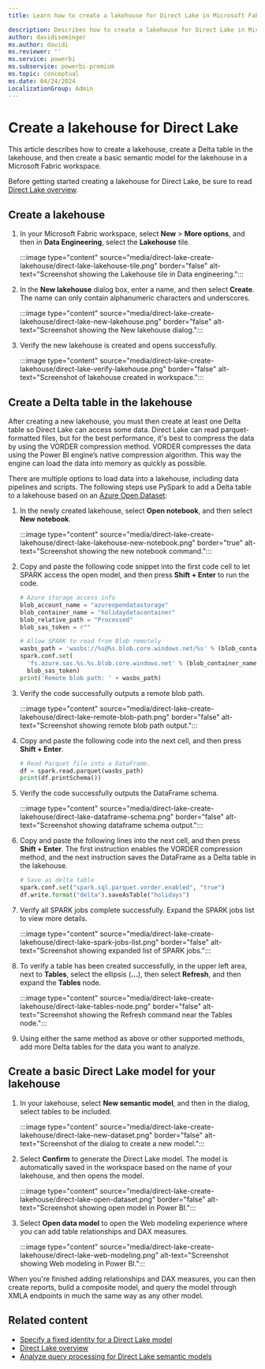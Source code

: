 ```yaml
---
title: Learn how to create a lakehouse for Direct Lake in Microsoft Fabric

description: Describes how to create a lakehouse for Direct Lake in Microsoft Fabric.
author: davidiseminger 
ms.author: davidi
ms.reviewer: ''
ms.service: powerbi
ms.subservice: powerbi-premium
ms.topic: conceptual
ms.date: 04/24/2024
LocalizationGroup: Admin
---
```


# Create a lakehouse for Direct Lake

This article describes how to create a lakehouse, create a Delta table in the lakehouse, and then create a basic semantic model for the lakehouse in a Microsoft Fabric workspace.

Before getting started creating a lakehouse for Direct Lake, be sure to read [Direct Lake overview](../fundamentals/direct-lake-overview.md).

## Create a lakehouse

1. In your Microsoft Fabric workspace, select **New** > **More options**, and then in **Data Engineering**, select the **Lakehouse** tile.

    :::image type="content" source="media/direct-lake-create-lakehouse/direct-lake-lakehouse-tile.png" border="false" alt-text="Screenshot showing the Lakehouse tile in Data engineering.":::

2. In the **New lakehouse** dialog box, enter a name, and then select **Create**. The name can only contain alphanumeric characters and underscores.

    :::image type="content" source="media/direct-lake-create-lakehouse/direct-lake-new-lakehouse.png" border="false" alt-text="Screenshot showing the New lakehouse dialog.":::

3. Verify the new lakehouse is created and opens successfully.

    :::image type="content" source="media/direct-lake-create-lakehouse/direct-lake-verify-lakehouse.png" border="false" alt-text="Screenshot of lakehouse created in workspace.":::

## Create a Delta table in the lakehouse

After creating a new lakehouse, you must then create at least one Delta table so Direct Lake can access some data. Direct Lake can read parquet-formatted files, but for the best performance, it's best to compress the data by using the VORDER compression method. VORDER compresses the data using the Power BI engine’s native compression algorithm. This way the engine can load the data into memory as quickly as possible.

There are multiple options to load data into a lakehouse, including data pipelines and scripts. The following steps use PySpark to add a Delta table to a lakehouse based on an [Azure Open Dataset](/azure/open-datasets/dataset-catalog):

1. In the newly created lakehouse, select **Open notebook**, and then select **New notebook**.

    :::image type="content" source="media/direct-lake-create-lakehouse/direct-lake-lakehouse-new-notebook.png" border="true" alt-text="Screenshot showing the new notebook command.":::

1. Copy and paste the following code snippet into the first code cell to let SPARK access the open model, and then press **Shift + Enter** to run the code.

    ```python
    # Azure storage access info
    blob_account_name = "azureopendatastorage"
    blob_container_name = "holidaydatacontainer"
    blob_relative_path = "Processed"
    blob_sas_token = r""
    
    # Allow SPARK to read from Blob remotely
    wasbs_path = 'wasbs://%s@%s.blob.core.windows.net/%s' % (blob_container_name, blob_account_name, blob_relative_path)
    spark.conf.set(
      'fs.azure.sas.%s.%s.blob.core.windows.net' % (blob_container_name, blob_account_name),
      blob_sas_token)
    print('Remote blob path: ' + wasbs_path)

    ```

1. Verify the code successfully outputs a remote blob path.

    :::image type="content" source="media/direct-lake-create-lakehouse/direct-lake-remote-blob-path.png" border="false" alt-text="Screenshot showing remote blob path output.":::

1. Copy and paste the following code into the next cell, and then press **Shift + Enter**.

    ```python
    # Read Parquet file into a DataFrame.
    df = spark.read.parquet(wasbs_path)
    print(df.printSchema())

    ```

1. Verify the code successfully outputs the DataFrame schema.

    :::image type="content" source="media/direct-lake-create-lakehouse/direct-lake-dataframe-schema.png" border="false" alt-text="Screenshot showing dataframe schema output.":::

1. Copy and paste the following lines into the next cell, and then press **Shift + Enter**. The first instruction enables the VORDER compression method, and the next instruction saves the DataFrame as a Delta table in the lakehouse.

    ```python
    # Save as delta table 
    spark.conf.set("spark.sql.parquet.vorder.enabled", "true")
    df.write.format("delta").saveAsTable("holidays")
    
    ```

1. Verify all SPARK jobs complete successfully. Expand the SPARK jobs list to view more details.

    :::image type="content" source="media/direct-lake-create-lakehouse/direct-lake-spark-jobs-list.png" border="false" alt-text="Screenshot showing expanded list of SPARK jobs.":::

1. To verify a table has been created successfully, in the upper left area, next to **Tables**, select the ellipsis (**…**), then select **Refresh**, and then expand the **Tables** node.

    :::image type="content" source="media/direct-lake-create-lakehouse/direct-lake-tables-node.png" border="false" alt-text="Screenshot showing the Refresh command near the Tables node.":::

1. Using either the same method as above or other supported methods, add more Delta tables for the data you want to analyze.

## Create a basic Direct Lake model for your lakehouse

1. In your lakehouse, select **New semantic model**, and then in the dialog, select tables to be included.

    :::image type="content" source="media/direct-lake-create-lakehouse/direct-lake-new-dataset.png" border="false"  alt-text="Screenshot of the dialog to create a new model.":::

1. Select **Confirm** to generate the Direct Lake model. The model is automatically saved in the workspace based on the name of your lakehouse, and then opens the model.

    :::image type="content" source="media/direct-lake-create-lakehouse/direct-lake-open-dataset.png" border="false" alt-text="Screenshot showing open model in Power BI.":::

1. Select **Open data model** to open the Web modeling experience where you can add table relationships and DAX measures.

    :::image type="content" source="media/direct-lake-create-lakehouse/direct-lake-web-modeling.png" alt-text="Screenshot showing Web modeling in Power BI.":::

When you're finished adding relationships and DAX measures, you can then create reports, build a composite model, and query the model through XMLA endpoints in much the same way as any other model.

## Related content

- [Specify a fixed identity for a Direct Lake model](../fundamentals/direct-lake-fixed-identity.md)
- [Direct Lake overview](../fundamentals/direct-lake-overview.md)  
- [Analyze query processing for Direct Lake semantic models](direct-lake-analyze-query-processing.md)  
